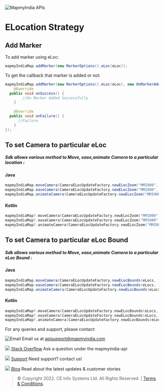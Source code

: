 


![MapmyIndia APIs](https://www.mapmyindia.com/api/img/mapmyindia-api.png)
# ELocation Strategy

## Add Marker
To add marker using eLoc:
~~~java
mapmyIndiaMap.addMarker(new MarkerOptions().eLoc(eLoc));
~~~

To get the callback that marker is added or not:
~~~java
mapmyIndiaMap.addMarker(new MarkerOptions().eLoc(eLoc), new OnMarkerAddedListener() {  
    @Override  
  public void onSuccess() {  
        //On Marker Added Successfully  
    }  
  
    @Override  
  public void onFailure() {  
	  //Failure
    }  
});
~~~


## To set Camera to particular eLoc

##### Sdk allows various method to Move, ease,animate Camera to a particular location :

#### Java
~~~java
mapmyIndiaMap.moveCamera(CameraELocUpdateFactory.newELocZoom("MMI000", 14));  
mapmyIndiaMap.easeCamera(CameraELocUpdateFactory.newELocZoom("MMI000", 14));  
mapmyIndiaMap.animateCamera(CameraELocUpdateFactory.newELocZoom("MMI000", 14));
~~~
#### Kotlin
~~~kotlin
mapmyIndiaMap?.moveCamera(CameraELocUpdateFactory.newELocZoom("MMI000", 14));  
mapmyIndiaMap?.easeCamera(CameraELocUpdateFactory.newELocZoom("MMI000", 14));  
mapmyIndiaMap?.animateCamera(CameraELocUpdateFactory.newELocZoom("MMI000", 14));
~~~
## To set Camera to particular eLoc Bound

##### Sdk allows various method to Move, ease,animate Camera to a particular eLoc Bound :

#### Java
~~~java
mapmyIndiaMap.moveCamera(CameraELocUpdateFactory.newELocBounds(eLocs, 10 , 100, 10, 10));  
mapmyIndiaMap.easeCamera(CameraELocUpdateFactory.newELocBounds(eLocs, 10 , 100, 10, 10));  
mapmyIndiaMap.animateCamera(CameraELocUpdateFactory.newELocBounds(eLocs, 10 , 100, 10, 10));
~~~
#### Kotlin
~~~kotlin
mapmyIndiaMap?.moveCamera(CameraELocUpdateFactory.newELocBounds(eLocs, 10 , 100, 10, 10));  
mapmyIndiaMap?.easeCamera(CameraELocUpdateFactory.newELocBounds(eLocs, 10 , 100, 10, 10));  
mapmyIndiaMap?.animateCamera(CameraELocUpdateFactory.newELocBounds(eLocs, 10 , 100, 10, 10));
~~~

For any queries and support, please contact: 

![Email](https://www.google.com/a/cpanel/mapmyindia.co.in/images/logo.gif?service=google_gsuite) 
Email us at [apisupport@mapmyindia.com](mailto:apisupport@mapmyindia.com)

![](https://www.mapmyindia.com/api/img/icons/stack-overflow.png)
[Stack Overflow](https://stackoverflow.com/questions/tagged/mapmyindia-api)
Ask a question under the mapmyindia-api

![](https://www.mapmyindia.com/api/img/icons/support.png)
[Support](https://www.mapmyindia.com/api/index.php#f_cont)
Need support? contact us!

![](https://www.mapmyindia.com/api/img/icons/blog.png)
[Blog](http://www.mapmyindia.com/blog/)
Read about the latest updates & customer stories


> © Copyright 2022. CE Info Systems Ltd. All Rights Reserved. | [Terms & Conditions](http://www.mapmyindia.com/api/terms-&-conditions).


